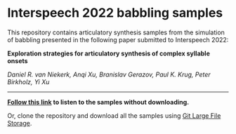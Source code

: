 Interspeech 2022 babbling samples
=================================

This repository contains articulatory synthesis samples from the simulation of babbling presented in the following paper submitted to Interspeech 2022:

**Exploration strategies for articulatory synthesis of complex syllable onsets**

*Daniel R. van Niekerk, Anqi Xu, Branislav Gerazov, Paul K. Krug, Peter Birkholz, Yi Xu*

---
**[Follow this link](https://danielshaps.github.io/#is2022-1) to listen to the samples without downloading.**

Or, clone the repository and download all the samples using [Git Large File Storage](https://git-lfs.github.com/).
